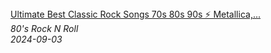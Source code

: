 <!--2024-09-03 09:43:12-->
<div class="yb">
  <a class="nodecor" href="/index.html?rok/ultimate_best_classic_rock_songs_70s_80s_90s_metallica_aerosmith_acdc_nirvana_bon_jovi_u2">
    <img class="preview" data-videoid="zZZXAm-y2xg" src="https://i3.ytimg.com/vi/zZZXAm-y2xg/hqdefault.jpg" align="middle" alt="">
  </a>
  <div class="inlbl text">
    <a class="nodecor" href="/index.html?rok/ultimate_best_classic_rock_songs_70s_80s_90s_metallica_aerosmith_acdc_nirvana_bon_jovi_u2">Ultimate Best Classic Rock Songs 70s 80s 90s ⚡ Metallica,...</a><br>
    <i class="smaller2">80's Rock N Roll</i><br>
    <i class="smaller3">2024-09-03</i>
  </div>
</div>
